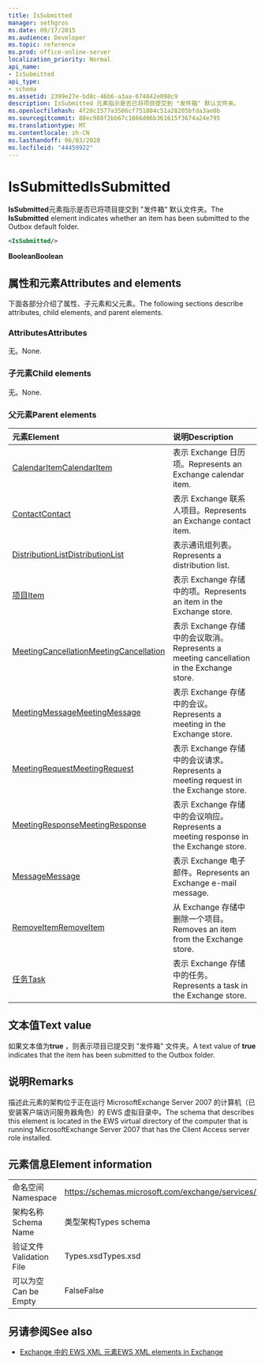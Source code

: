 ```yaml
---
title: IsSubmitted
manager: sethgros
ms.date: 09/17/2015
ms.audience: Developer
ms.topic: reference
ms.prod: office-online-server
localization_priority: Normal
api_name:
- IsSubmitted
api_type:
- schema
ms.assetid: 2399e27e-bd8c-46b6-a3aa-674842e098c9
description: IsSubmitted 元素指示是否已将项目提交到 "发件箱" 默认文件夹。
ms.openlocfilehash: 4f28c1577a3586cf751804c51a28205bfda3ae0b
ms.sourcegitcommit: 88ec988f2bb67c1866d06b361615f3674a24e795
ms.translationtype: MT
ms.contentlocale: zh-CN
ms.lasthandoff: 06/03/2020
ms.locfileid: "44459922"
---
```

# <a name="issubmitted"></a><span data-ttu-id="86e1b-103">IsSubmitted</span><span class="sxs-lookup"><span data-stu-id="86e1b-103">IsSubmitted</span></span>

<span data-ttu-id="86e1b-104">**IsSubmitted**元素指示是否已将项目提交到 "发件箱" 默认文件夹。</span><span class="sxs-lookup"><span data-stu-id="86e1b-104">The **IsSubmitted** element indicates whether an item has been submitted to the Outbox default folder.</span></span> 
  
```xml
<IsSubmitted/>
```

 <span data-ttu-id="86e1b-105">**Boolean**</span><span class="sxs-lookup"><span data-stu-id="86e1b-105">**Boolean**</span></span>
## <a name="attributes-and-elements"></a><span data-ttu-id="86e1b-106">属性和元素</span><span class="sxs-lookup"><span data-stu-id="86e1b-106">Attributes and elements</span></span>

<span data-ttu-id="86e1b-107">下面各部分介绍了属性、子元素和父元素。</span><span class="sxs-lookup"><span data-stu-id="86e1b-107">The following sections describe attributes, child elements, and parent elements.</span></span>
  
### <a name="attributes"></a><span data-ttu-id="86e1b-108">Attributes</span><span class="sxs-lookup"><span data-stu-id="86e1b-108">Attributes</span></span>

<span data-ttu-id="86e1b-109">无。</span><span class="sxs-lookup"><span data-stu-id="86e1b-109">None.</span></span>
  
### <a name="child-elements"></a><span data-ttu-id="86e1b-110">子元素</span><span class="sxs-lookup"><span data-stu-id="86e1b-110">Child elements</span></span>

<span data-ttu-id="86e1b-111">无。</span><span class="sxs-lookup"><span data-stu-id="86e1b-111">None.</span></span>
  
### <a name="parent-elements"></a><span data-ttu-id="86e1b-112">父元素</span><span class="sxs-lookup"><span data-stu-id="86e1b-112">Parent elements</span></span>

|<span data-ttu-id="86e1b-113">**元素**</span><span class="sxs-lookup"><span data-stu-id="86e1b-113">**Element**</span></span>|<span data-ttu-id="86e1b-114">**说明**</span><span class="sxs-lookup"><span data-stu-id="86e1b-114">**Description**</span></span>|
|:-----|:-----|
|[<span data-ttu-id="86e1b-115">CalendarItem</span><span class="sxs-lookup"><span data-stu-id="86e1b-115">CalendarItem</span></span>](calendaritem.md) <br/> |<span data-ttu-id="86e1b-116">表示 Exchange 日历项。</span><span class="sxs-lookup"><span data-stu-id="86e1b-116">Represents an Exchange calendar item.</span></span>  <br/> |
|[<span data-ttu-id="86e1b-117">Contact</span><span class="sxs-lookup"><span data-stu-id="86e1b-117">Contact</span></span>](contact.md) <br/> |<span data-ttu-id="86e1b-118">表示 Exchange 联系人项目。</span><span class="sxs-lookup"><span data-stu-id="86e1b-118">Represents an Exchange contact item.</span></span>  <br/> |
|[<span data-ttu-id="86e1b-119">DistributionList</span><span class="sxs-lookup"><span data-stu-id="86e1b-119">DistributionList</span></span>](distributionlist.md) <br/> |<span data-ttu-id="86e1b-120">表示通讯组列表。</span><span class="sxs-lookup"><span data-stu-id="86e1b-120">Represents a distribution list.</span></span>  <br/> |
|[<span data-ttu-id="86e1b-121">项目</span><span class="sxs-lookup"><span data-stu-id="86e1b-121">Item</span></span>](item.md) <br/> |<span data-ttu-id="86e1b-122">表示 Exchange 存储中的项。</span><span class="sxs-lookup"><span data-stu-id="86e1b-122">Represents an item in the Exchange store.</span></span>  <br/> |
|[<span data-ttu-id="86e1b-123">MeetingCancellation</span><span class="sxs-lookup"><span data-stu-id="86e1b-123">MeetingCancellation</span></span>](meetingcancellation.md) <br/> |<span data-ttu-id="86e1b-124">表示 Exchange 存储中的会议取消。</span><span class="sxs-lookup"><span data-stu-id="86e1b-124">Represents a meeting cancellation in the Exchange store.</span></span>  <br/> |
|[<span data-ttu-id="86e1b-125">MeetingMessage</span><span class="sxs-lookup"><span data-stu-id="86e1b-125">MeetingMessage</span></span>](meetingmessage.md) <br/> |<span data-ttu-id="86e1b-126">表示 Exchange 存储中的会议。</span><span class="sxs-lookup"><span data-stu-id="86e1b-126">Represents a meeting in the Exchange store.</span></span>  <br/> |
|[<span data-ttu-id="86e1b-127">MeetingRequest</span><span class="sxs-lookup"><span data-stu-id="86e1b-127">MeetingRequest</span></span>](meetingrequest.md) <br/> |<span data-ttu-id="86e1b-128">表示 Exchange 存储中的会议请求。</span><span class="sxs-lookup"><span data-stu-id="86e1b-128">Represents a meeting request in the Exchange store.</span></span>  <br/> |
|[<span data-ttu-id="86e1b-129">MeetingResponse</span><span class="sxs-lookup"><span data-stu-id="86e1b-129">MeetingResponse</span></span>](meetingresponse.md) <br/> |<span data-ttu-id="86e1b-130">表示 Exchange 存储中的会议响应。</span><span class="sxs-lookup"><span data-stu-id="86e1b-130">Represents a meeting response in the Exchange store.</span></span>  <br/> |
|[<span data-ttu-id="86e1b-131">Message</span><span class="sxs-lookup"><span data-stu-id="86e1b-131">Message</span></span>](message-ex15websvcsotherref.md) <br/> |<span data-ttu-id="86e1b-132">表示 Exchange 电子邮件。</span><span class="sxs-lookup"><span data-stu-id="86e1b-132">Represents an Exchange e-mail message.</span></span>  <br/> |
|[<span data-ttu-id="86e1b-133">RemoveItem</span><span class="sxs-lookup"><span data-stu-id="86e1b-133">RemoveItem</span></span>](removeitem.md) <br/> |<span data-ttu-id="86e1b-134">从 Exchange 存储中删除一个项目。</span><span class="sxs-lookup"><span data-stu-id="86e1b-134">Removes an item from the Exchange store.</span></span>  <br/> |
|[<span data-ttu-id="86e1b-135">任务</span><span class="sxs-lookup"><span data-stu-id="86e1b-135">Task</span></span>](task.md) <br/> |<span data-ttu-id="86e1b-136">表示 Exchange 存储中的任务。</span><span class="sxs-lookup"><span data-stu-id="86e1b-136">Represents a task in the Exchange store.</span></span>  <br/> |
   
## <a name="text-value"></a><span data-ttu-id="86e1b-137">文本值</span><span class="sxs-lookup"><span data-stu-id="86e1b-137">Text value</span></span>

<span data-ttu-id="86e1b-138">如果文本值为**true** ，则表示项目已提交到 "发件箱" 文件夹。</span><span class="sxs-lookup"><span data-stu-id="86e1b-138">A text value of **true** indicates that the item has been submitted to the Outbox folder.</span></span> 
  
## <a name="remarks"></a><span data-ttu-id="86e1b-139">说明</span><span class="sxs-lookup"><span data-stu-id="86e1b-139">Remarks</span></span>

<span data-ttu-id="86e1b-140">描述此元素的架构位于正在运行 MicrosoftExchange Server 2007 的计算机（已安装客户端访问服务器角色）的 EWS 虚拟目录中。</span><span class="sxs-lookup"><span data-stu-id="86e1b-140">The schema that describes this element is located in the EWS virtual directory of the computer that is running MicrosoftExchange Server 2007 that has the Client Access server role installed.</span></span>
  
## <a name="element-information"></a><span data-ttu-id="86e1b-141">元素信息</span><span class="sxs-lookup"><span data-stu-id="86e1b-141">Element information</span></span>

|||
|:-----|:-----|
|<span data-ttu-id="86e1b-142">命名空间</span><span class="sxs-lookup"><span data-stu-id="86e1b-142">Namespace</span></span>  <br/> |https://schemas.microsoft.com/exchange/services/2006/types  <br/> |
|<span data-ttu-id="86e1b-143">架构名称</span><span class="sxs-lookup"><span data-stu-id="86e1b-143">Schema Name</span></span>  <br/> |<span data-ttu-id="86e1b-144">类型架构</span><span class="sxs-lookup"><span data-stu-id="86e1b-144">Types schema</span></span>  <br/> |
|<span data-ttu-id="86e1b-145">验证文件</span><span class="sxs-lookup"><span data-stu-id="86e1b-145">Validation File</span></span>  <br/> |<span data-ttu-id="86e1b-146">Types.xsd</span><span class="sxs-lookup"><span data-stu-id="86e1b-146">Types.xsd</span></span>  <br/> |
|<span data-ttu-id="86e1b-147">可以为空</span><span class="sxs-lookup"><span data-stu-id="86e1b-147">Can be Empty</span></span>  <br/> |<span data-ttu-id="86e1b-148">False</span><span class="sxs-lookup"><span data-stu-id="86e1b-148">False</span></span>  <br/> |
   
## <a name="see-also"></a><span data-ttu-id="86e1b-149">另请参阅</span><span class="sxs-lookup"><span data-stu-id="86e1b-149">See also</span></span>



- [<span data-ttu-id="86e1b-150">Exchange 中的 EWS XML 元素</span><span class="sxs-lookup"><span data-stu-id="86e1b-150">EWS XML elements in Exchange</span></span>](ews-xml-elements-in-exchange.md)


